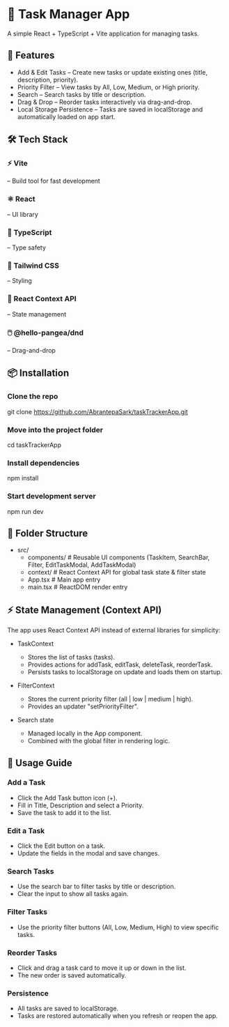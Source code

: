 # 📝 Task Manager App

A simple React + TypeScript + Vite application for managing tasks.

## 🚀 Features

- Add & Edit Tasks – Create new tasks or update existing ones (title, description, priority).
- Priority Filter – View tasks by All, Low, Medium, or High priority.
- Search – Search tasks by title or description.
- Drag & Drop – Reorder tasks interactively via drag-and-drop.
- Local Storage Persistence – Tasks are saved in localStorage and automatically loaded on app start.

## 🛠️ Tech Stack

### ⚡ Vite

– Build tool for fast development

### ⚛️ React

– UI library

### 📘 TypeScript

– Type safety

### 🎨 Tailwind CSS

– Styling

### 🎯 React Context API

– State management

### 🖱️ @hello-pangea/dnd

– Drag-and-drop

## 📦 Installation

### Clone the repo

git clone https://github.com/AbrantepaSark/taskTrackerApp.git

### Move into the project folder

cd taskTrackerApp

### Install dependencies

npm install

### Start development server

npm run dev

## 📂 Folder Structure

- src/
  - components/ # Reusable UI components (TaskItem, SearchBar, Filter, EditTaskModal, AddTaskModal)
  - context/ # React Context API for global task state & filter state
  - App.tsx # Main app entry
  - main.tsx # ReactDOM render entry

## ⚡ State Management (Context API)

The app uses React Context API instead of external libraries for simplicity:

- TaskContext

  - Stores the list of tasks (tasks).
  - Provides actions for addTask, editTask, deleteTask, reorderTask.
  - Persists tasks to localStorage on update and loads them on startup.

- FilterContext

  - Stores the current priority filter (all | low | medium | high).
  - Provides an updater "setPriorityFilter".

- Search state
  - Managed locally in the App component.
  - Combined with the global filter in rendering logic.

## 📖 Usage Guide

### Add a Task

- Click the Add Task button icon (+).
- Fill in Title, Description and select a Priority.
- Save the task to add it to the list.

### Edit a Task

- Click the Edit button on a task.
- Update the fields in the modal and save changes.

### Search Tasks

- Use the search bar to filter tasks by title or description.
- Clear the input to show all tasks again.

### Filter Tasks

- Use the priority filter buttons (All, Low, Medium, High) to view specific tasks.

### Reorder Tasks

- Click and drag a task card to move it up or down in the list.
- The new order is saved automatically.

### Persistence

- All tasks are saved to localStorage.
- Tasks are restored automatically when you refresh or reopen the app.
